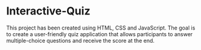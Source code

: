 # Interactive-Quiz
This project has been created using HTML, CSS and JavaScript. The goal is to create a user-friendly quiz application that allows participants to answer multiple-choice questions and receive the score at the end. 
